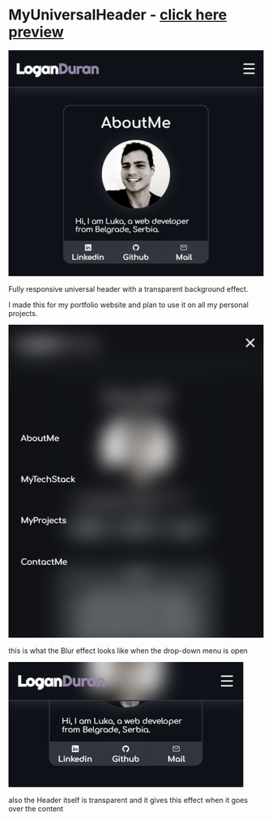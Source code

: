 # MyUniversalHeader - [click here preview](https://loganduran.github.io/MyUniversalHeader/index.html)

![Alt text](image-1.png)

Fully responsive universal header with a transparent background effect.

I made this for my portfolio website and plan to use it on all my personal projects.

![Alt text](image-2.png)

this is what the Blur effect looks like when the drop-down menu is open

![Alt text](image-3.png)

also the Header itself is transparent and it gives this effect when it goes over the content